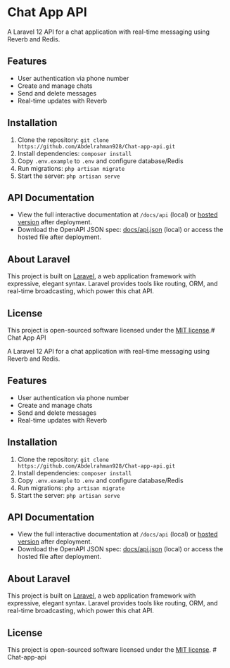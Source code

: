 # Chat App API

A Laravel 12 API for a chat application with real-time messaging using Reverb and Redis.

## Features
- User authentication via phone number
- Create and manage chats
- Send and delete messages
- Real-time updates with Reverb

## Installation
1. Clone the repository: `git clone https://github.com/Abdelrahman928/Chat-app-api.git`
2. Install dependencies: `composer install`
3. Copy `.env.example` to `.env` and configure database/Redis
4. Run migrations: `php artisan migrate`
5. Start the server: `php artisan serve`

## API Documentation
- View the full interactive documentation at `/docs/api` (local) or [hosted version](#) after deployment.
- Download the OpenAPI JSON spec: [docs/api.json](http://localhost:8000/docs/api.json) (local) or access the hosted file after deployment.

## About Laravel
This project is built on [Laravel](https://laravel.com), a web application framework with expressive, elegant syntax. Laravel provides tools like routing, ORM, and real-time broadcasting, which power this chat API.

## License
This project is open-sourced software licensed under the [MIT license](https://opensource.org/licenses/MIT).# Chat App API

A Laravel 12 API for a chat application with real-time messaging using Reverb and Redis.

## Features
- User authentication via phone number
- Create and manage chats
- Send and delete messages
- Real-time updates with Reverb

## Installation
1. Clone the repository: `git clone https://github.com/Abdelrahman928/Chat-app-api.git`
2. Install dependencies: `composer install`
3. Copy `.env.example` to `.env` and configure database/Redis
4. Run migrations: `php artisan migrate`
5. Start the server: `php artisan serve`

## API Documentation
- View the full interactive documentation at `/docs/api` (local) or [hosted version](#) after deployment.
- Download the OpenAPI JSON spec: [docs/api.json](http://localhost:8000/docs/api.json) (local) or access the hosted file after deployment.

## About Laravel
This project is built on [Laravel](https://laravel.com), a web application framework with expressive, elegant syntax. Laravel provides tools like routing, ORM, and real-time broadcasting, which power this chat API.

## License
This project is open-sourced software licensed under the [MIT license](https://opensource.org/licenses/MIT).
#   C h a t - a p p - a p i  
 